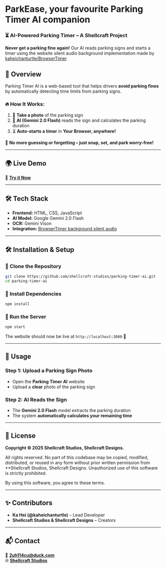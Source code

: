 # ParkEase, your favourite Parking Timer AI companion

### ⏳ AI-Powered Parking Timer – A **Shellcraft Project**
**Never get a parking fine again!** Our AI reads parking signs and starts a timer using the website silent audio background implementation made by [kaheichanturtle/BrowserTimer](https://github.com/kaheichanturtle/BrowserTimer)

## 📌 Overview  

Parking Timer AI is a web-based tool that helps drivers **avoid parking fines** by automatically detecting time limits from parking signs.  

### 🔥 How It Works:  

1. 📸 **Take a photo** of the parking sign  
2. 🧠 **AI (Gemini 2.0 Flash)** reads the sign and calculates the parking duration  
3. ⏳ **Auto-starts a timer** in **Your Browser, anywhere!**

🚀 **No more guessing or forgetting – just snap, set, and park worry-free!**  

---

## 🌍 Live Demo  

🔗 **[Try it Now](https://parkingai.glitch.me)**  

---

## 🛠️ Tech Stack  

- **Frontend:** HTML, CSS, JavaScript  
- **AI Model:** Google Gemini 2.0 Flash  
- **OCR:** Gemini Vison
- **Integration:** [BrowserTimer background silent audio](https://github.com/kaheichanturtle/BrowserTimer)

---

## 🛠️ Installation & Setup  

### 🔹 Clone the Repository  

```bash
git clone https://github.com/shellcraft-studios/parking-timer-ai.git
cd parking-timer-ai
```

### 🔹 Install Dependencies  

```bash
npm install
```

### 🔹 Run the Server  

```bash
npm start
```

The website should now be live at `http://localhost:3000` 🚀  

---

## 🚀 Usage  

### Step 1: Upload a Parking Sign Photo  

- Open the **Parking Timer AI** website  
- Upload a **clear** photo of the parking sign  

### Step 2: AI Reads the Sign  

- The **Gemini 2.0 Flash** model extracts the parking duration  
- The system **automatically calculates your remaining time**  

---

## 📜 License  

**Copyright © 2025 Shellcraft Studios, Shellcraft Designs.**  

All rights reserved. No part of this codebase may be copied, modified, distributed, or reused in any form without prior written permission from **Shellcraft Studios, Shellcraft Designs. Unauthorized use of this software is strictly prohibited.  

By using this software, you agree to these terms.  

---

## ✨ Contributors  

- **Ka Hei (@kaheichanturtle)** – Lead Developer  
- **Shellcraft Studios & Shellcraft Designs** – Creators  

---

## 📬 Contact  

📧 **2uh114cu@duck.com**  
🌐 **[Shellcraft Studios](https://www.shorturl.at/v8TYg)**  
